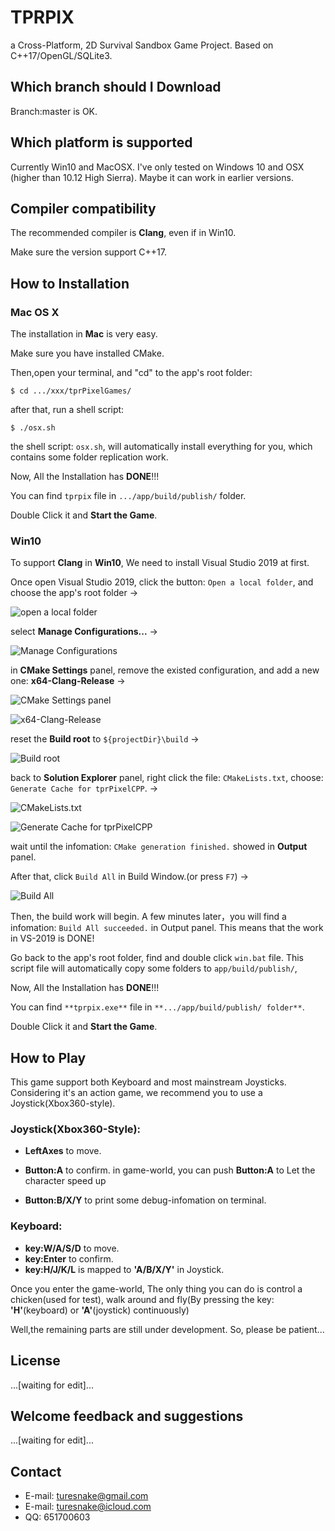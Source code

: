 # TPRPIX
a Cross-Platform, 2D Survival Sandbox Game Project. Based on C++17/OpenGL/SQLite3.


## Which branch should I Download
Branch:master is OK.

## Which platform is supported
Currently Win10 and MacOSX. I've only tested on Windows 10 and OSX (higher than 10.12 High Sierra). Maybe it can work in earlier versions.

## Compiler compatibility
The recommended compiler is **Clang**, even if in Win10.

Make sure the version support C++17.


## How to Installation

### Mac OS X

The installation in **Mac** is very easy.

Make sure you have installed CMake.

Then,open your terminal, and "cd" to the app's root folder:

    $ cd .../xxx/tprPixelGames/

after that, run a shell script:

    $ ./osx.sh

the shell script: `osx.sh`, will automatically install everything for you, which contains some folder replication work.

Now, All the Installation has **DONE**!!!

You can find `tprpix` file in `.../app/build/publish/` folder. 

Double Click it and **Start the Game**. 



### Win10

To support **Clang** in **Win10**, We need to install Visual Studio 2019 at first.

Once open Visual Studio 2019, click the button: `Open a local folder`, and choose the app's root folder ->

![open a local folder](Docs/pngs/win10/000.png)

select **Manage Configurations...** ->

![Manage Configurations](Docs/pngs/win10/001.png)

in **CMake Settings** panel, remove the existed configuration, and add a new one: **x64-Clang-Release** ->

![CMake Settings panel](Docs/pngs/win10/002.png)

![x64-Clang-Release](Docs/pngs/win10/003.png)

reset the **Build root** to `${projectDir}\build` ->

![Build root](Docs/pngs/win10/004.png)

back to **Solution Explorer** panel, right click the file: `CMakeLists.txt`, choose: `Generate Cache for tprPixelCPP`. ->

![CMakeLists.txt](Docs/pngs/win10/005.png)

![Generate Cache for tprPixelCPP](Docs/pngs/win10/006.png)

wait until the infomation: `CMake generation finished.` showed in **Output** panel.


After that, click `Build All` in Build Window.(or press `F7`) ->

![Build All](Docs/pngs/win10/009.png)

Then, the build work will begin. A few minutes later，you will find a infomation: `Build All succeeded.` in Output panel. This means that the work in VS-2019 is DONE!

Go back to the app's root folder, find and double click `win.bat` file. 
This script file will automatically copy some folders to `app/build/publish/`, 

Now, All the Installation has **DONE**!!!

You can find `**tprpix.exe**` file in `**.../app/build/publish/ folder**`. 

Double Click it and **Start the Game**. 




## How to Play
This game support both Keyboard and most mainstream Joysticks. 
Considering it's an action game, we recommend you to use a Joystick(Xbox360-style).

### Joystick(Xbox360-Style):
- **LeftAxes** to move.

- **Button:A** to confirm. 
in game-world, you can push **Button:A** to Let the character speed up

- **Button:B/X/Y** to print some debug-infomation on terminal.

### Keyboard:
- **key:W/A/S/D** to move.
- **key:Enter** to confirm.
- **key:H/J/K/L** is mapped to **'A/B/X/Y'** in Joystick.

Once you enter the game-world, The only thing you can do is control a chicken(used for test), walk around and fly(By pressing the key: **'H'**(keyboard) or **'A'**(joystick) continuously)

Well,the remaining parts are still under development.
So, please be  patient...


## License
...[waiting for edit]...

## Welcome feedback and suggestions
...[waiting for edit]...

## Contact
*   E-mail: [turesnake@gmail.com](mailto:turesnake@gmail.com)
*   E-mail: [turesnake@icloud.com](mailto:turesnake@icloud.com)
*   QQ: 651700603

